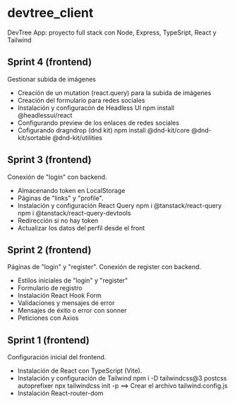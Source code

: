 # devtree_client

DevTree App: proyecto full stack con Node, Express, TypeSript, React y Tailwind

## Sprint 4 (frontend)

Gestionar subida de imágenes

* Creación de un mutation (react.query) para la subida de imágenes
* Creación del formulario para redes sociales
* Instalación y configuracón de Headless UI
  npm install @headlessui/react
* Configurando preview de los enlaces de redes sociales
* Cofigurando dragndrop (dnd kit)
  npm install @dnd-kit/core @dnd-kit/sortable @dnd-kit/utilities



## Sprint 3 (frontend)
Conexión de "login" con backend.

* Almacenando token en LocalStorage
* Páginas de "links" y "profile".
* Instalación y configuración React Query 
  npm i @tanstack/react-query
  npm i @tanstack/react-query-devtools
* Redirección si no hay token
* Actualizar los datos del perfil desde el front


## Sprint 2 (frontend)

Páginas de "login" y "register". Conexión de register con backend.

* Estilos iniciales de "login" y "register"
* Formulario de registro
* Instalación React Hook Form
* Validaciones y mensajes de error
* Mensajes de éxito o error con sonner
* Peticiones con Axios


## Sprint 1 (frontend)

Configuración inicial del frontend.

* Instalación de React con TypeScript (Vite).
* Instalación y configuración de Tailwind
  npm i -D tailwindcss@3 postcss autoprefixer
  npx tailwindcss init -p ==> Crear el archivo tailwind.config.js
* Instalación React-router-dom
  